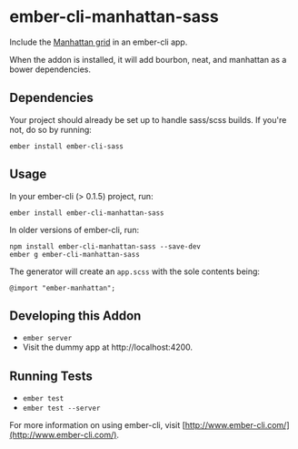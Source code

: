 # ember-cli-manhattan-sass

Include the [Manhattan grid](https://github.com/kohactive/manhattan) in an ember-cli app.

When the addon is installed, it will add bourbon, neat, and manhattan as a bower dependencies.

## Dependencies

Your project should already be set up to handle sass/scss builds. If you're not, do so by running:

    ember install ember-cli-sass

## Usage

In your ember-cli (> 0.1.5) project, run:

    ember install ember-cli-manhattan-sass

In older versions of ember-cli, run:

    npm install ember-cli-manhattan-sass --save-dev
    ember g ember-cli-manhattan-sass

The generator will create an `app.scss` with the sole contents being:

    @import "ember-manhattan";

## Developing this Addon

* `ember server`
* Visit the dummy app at http://localhost:4200.

## Running Tests

* `ember test`
* `ember test --server`

For more information on using ember-cli, visit [http://www.ember-cli.com/](http://www.ember-cli.com/).
